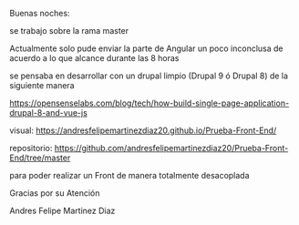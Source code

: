 Buenas noches:

se trabajo sobre la rama master

Actualmente solo pude enviar la parte de Angular un poco inconclusa de acuerdo a lo que alcance durante las 8 horas

se pensaba en desarrollar con un drupal limpio (Drupal 9 ó Drupal 8) de la siguiente manera

https://opensenselabs.com/blog/tech/how-build-single-page-application-drupal-8-and-vue-js


visual:   https://andresfelipemartinezdiaz20.github.io/Prueba-Front-End/



repositorio: https://github.com/andresfelipemartinezdiaz20/Prueba-Front-End/tree/master 

para poder realizar un Front de manera totalmente desacoplada

Gracias por su Atención 

Andres Felipe Martinez Diaz

